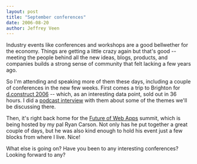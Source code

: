 ```yaml
--- 
layout: post
title: "September conferences"
date: 2006-08-20
author: Jeffrey Veen
---
```

Industry events like conferences and workshops are a good bellwether for the economy. Things are getting a little crazy again but that's good -- meeting the people behind all the new ideas, blogs, products, and companies builds a strong sense of community that felt lacking a few years ago.

So I'm attending and speaking more of them these days, including a couple of conferences in the new few weeks. First comes a trip to Brighton for <a href="http://2006.dconstruct.org/">d.construct 2006</a> -- which, as an interesting data point, sold out in 36 hours. I did a <a href="http://2006.dconstruct.org/podcast/">podcast interview</a> with them about some of the themes we'll be discussing there.

Then, it's right back home for the <a href="http://www.carsonworkshops.com/summit">Future of Web Apps</a> summit, which is being hosted by my pal Ryan Carson. Not only has he put together a great couple of days, but he was also kind enough to hold his event just a few blocks from where I live. Nice!

What else is going on? Have you been to any interesting conferences? Looking forward to any?
&#8203;